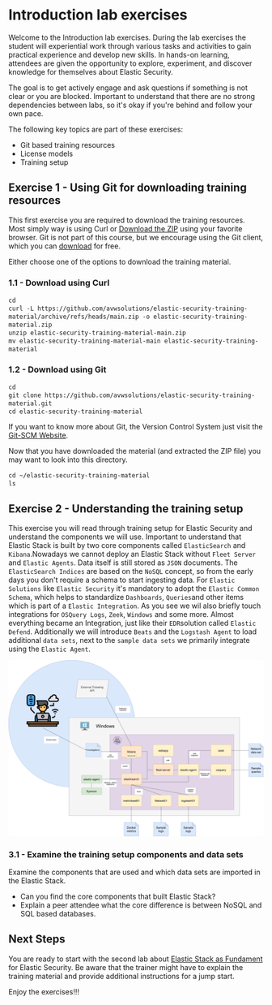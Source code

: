 # Introduction lab exercises

Welcome to the Introduction lab exercises. During the lab exercises the student will experiential work through various tasks and activities to gain practical experience and develop new skills. In hands-on learning, attendees are given the opportunity to explore, experiment, and discover knowledge for themselves about Elastic Security.

The goal is to  get actively engage and ask questions if something is not clear or you are blocked. Important to understand that there are no strong dependencies between labs, so it's okay if you're behind and follow your own pace.

The following key topics are part of these exercises:

- Git based training resources
- License models
- Training setup

## Exercise 1 - Using Git for downloading training resources

This first exercise you are required to download the training resources. Most simply way is using Curl or [Download the ZIP](https://github.com/avwsolutions/elastic-security-training-material/archive/refs/heads/main.zip) using your favorite browser. Git is not part of this course, but we encourage using the Git client, which you can [download](https://git-scm.com/downloads/guis) for free.

Either choose one of the options to download the training material.

### 1.1 - Download using Curl

```
cd
curl -L https://github.com/avwsolutions/elastic-security-training-material/archive/refs/heads/main.zip -o elastic-security-training-material.zip
unzip elastic-security-training-material-main.zip
mv elastic-security-training-material-main elastic-security-training-material
```

### 1.2 - Download using Git

```
cd
git clone https://github.com/avwsolutions/elastic-security-training-material.git
cd elastic-security-training-material
```

If you want to know more about Git, the Version Control System just visit the [Git-SCM Website](https://git-scm.com/).

Now that you have downloaded the material (and extracted the ZIP file) you may want to look into this directory.

```
cd ~/elastic-security-training-material
ls
```

## Exercise 2 - Understanding the training setup

This exercise you will read through training setup for Elastic Security and understand the components we will use. Important to understand that Elastic Stack is built by two core components called `ElasticSearch` and `Kibana`.Nowadays we cannot deploy an Elastic Stack without `Fleet Server` and `Elastic Agents`. Data itself is still stored as `JSON` documents. The `ElasticSearch Indices` are based on the `NoSQL` concept, so from the early days you don't require a schema to start ingesting data. For `Elastic Solutions` like `Elastic Security` it's mandatory to adopt the `Elastic Common Schema`, which helps to standardize `Dashboards`, `Queries`and other items which is part of a `Elastic Integration`. As you see we wil also briefly touch integrations for `OSQuery Logs`, `Zeek`, `Windows` and some more. Almost everything became an Integration, just like their `EDR`solution called `Elastic Defend`. Additionally we will introduce `Beats` and the `Logstash Agent` to load additional `data sets`, next to the `sample data sets` we primarily integrate using the `Elastic Agent`.

<img src="https://github.com/avwsolutions/elastic-security-training-material/blob/main/labs/01-introduction/content/training-setup.png?raw=true" alt="training-setup">

### 3.1 - Examine the training setup components and data sets

Examine the components that are used and which data sets are imported in the Elastic Stack.
- Can you find the core components that built Elastic Stack?
- Explain a peer attendee what the core difference is between NoSQL and SQL based databases.

## Next Steps

You are ready to start with the second lab about [Elastic Stack as Fundament](../02-stackfoundation/README.md) for Elastic Security. Be aware that the trainer might have to explain the training material and provide additional instructions for a jump start.

Enjoy the exercises!!!